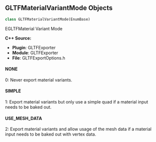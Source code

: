 ## GLTFMaterialVariantMode Objects

```python
class GLTFMaterialVariantMode(EnumBase)
```

EGLTFMaterial Variant Mode

**C++ Source:**

- **Plugin**: GLTFExporter
- **Module**: GLTFExporter
- **File**: GLTFExportOptions.h

<a id="unreal.GLTFMaterialVariantMode.NONE"></a>

#### NONE

0: Never export material variants.

<a id="unreal.GLTFMaterialVariantMode.SIMPLE"></a>

#### SIMPLE

1: Export material variants but only use a simple quad if a material input needs to be baked out.

<a id="unreal.GLTFMaterialVariantMode.USE_MESH_DATA"></a>

#### USE_MESH_DATA

2: Export material variants and allow usage of the mesh data if a material input needs to be baked out with vertex data.

<a id="unreal.GLTFMaterialBakeMode"></a>